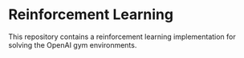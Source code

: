 # Reinforcement Learning

This repository contains a reinforcement learning implementation for solving
the OpenAI gym environments.
